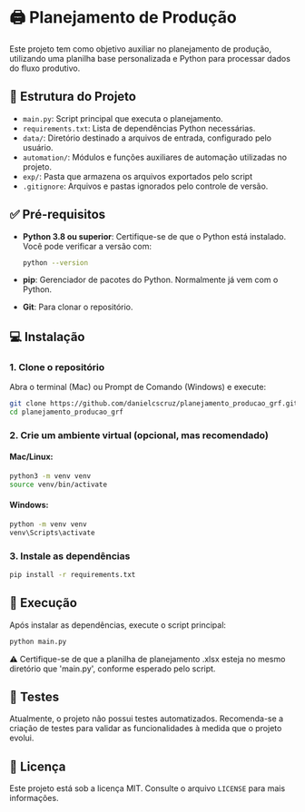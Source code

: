 # 🖨️ Planejamento de Produção

Este projeto tem como objetivo auxiliar no planejamento de produção, utilizando uma planilha base personalizada e Python para processar dados do fluxo produtivo.

## 📁 Estrutura do Projeto

- `main.py`: Script principal que executa o planejamento.
- `requirements.txt`: Lista de dependências Python necessárias.
- `data/`: Diretório destinado a arquivos de entrada, configurado pelo usuário.
- `automation/`: Módulos e funções auxiliares de automação utilizadas no projeto.
- `exp/`: Pasta que armazena os arquivos exportados pelo script
- `.gitignore`: Arquivos e pastas ignorados pelo controle de versão.

## ✅ Pré-requisitos

- **Python 3.8 ou superior**: Certifique-se de que o Python está instalado. Você pode verificar a versão com:

  ```bash
  python --version
  ```

- **pip**: Gerenciador de pacotes do Python. Normalmente já vem com o Python.

- **Git**: Para clonar o repositório.

## 💻 Instalação

### 1. Clone o repositório

Abra o terminal (Mac) ou Prompt de Comando (Windows) e execute:

```bash
git clone https://github.com/danielcscruz/planejamento_producao_grf.git
cd planejamento_producao_grf
```

### 2. Crie um ambiente virtual (opcional, mas recomendado)

#### Mac/Linux:

```bash
python3 -m venv venv
source venv/bin/activate
```

#### Windows:

```bash
python -m venv venv
venv\Scripts\activate
```

### 3. Instale as dependências

```bash
pip install -r requirements.txt
```

## 🚀 Execução

Após instalar as dependências, execute o script principal:

```bash
python main.py
```

⚠️ Certifique-se de que a planilha de planejamento .xlsx  esteja no mesmo diretório que 'main.py', conforme esperado pelo script.

## 🧪 Testes

Atualmente, o projeto não possui testes automatizados. Recomenda-se a criação de testes para validar as funcionalidades à medida que o projeto evolui.

## 📄 Licença

Este projeto está sob a licença MIT. Consulte o arquivo `LICENSE` para mais informações.
